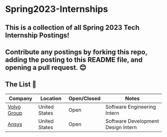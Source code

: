 # Spring2023-Internships
This is a collection of all Spring 2023 Tech Internship Postings!
---
Contribute any postings by forking this repo, adding the posting to this README file, and opening a pull request. 😊
---

## The List 📙
| Company | Location | Open/Closed | Notes |
|---|---|-------------|-------------|
| [Volvo Group](https://www.volvogroup.com/en/careers/job-openings/122434BR.html) | United States | Open | Software Engineering Intern |
| [Ansys](https://careers.ansys.com/job/FL-Home-City-Spring-2023-Intern-Software-Development-Design-%28Bachelor&apos;s%29-FL-32399/885802200/) | United States | Open | Software Development Design Intern |
